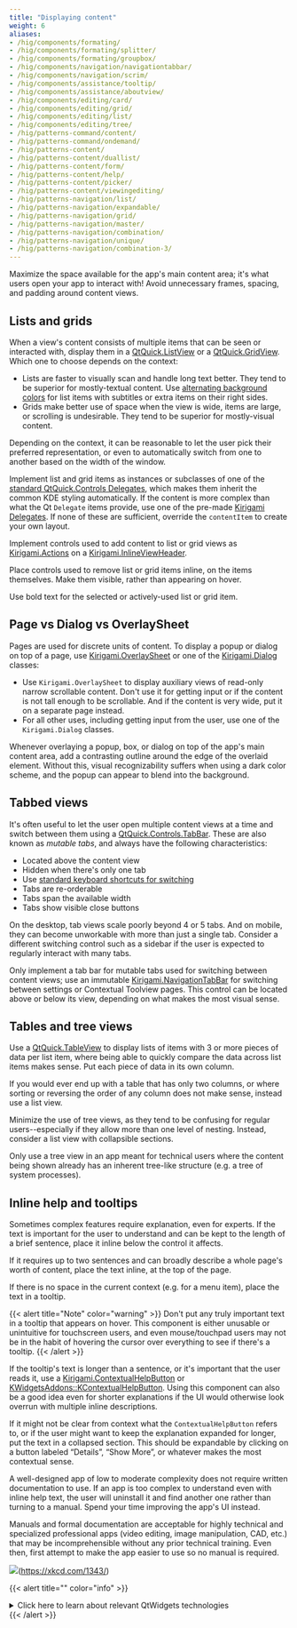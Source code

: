 ```yaml
---
title: "Displaying content"
weight: 6
aliases:
- /hig/components/formating/
- /hig/components/formating/splitter/
- /hig/components/formating/groupbox/
- /hig/components/navigation/navigationtabbar/
- /hig/components/navigation/scrim/
- /hig/components/assistance/tooltip/
- /hig/components/assistance/aboutview/
- /hig/components/editing/card/
- /hig/components/editing/grid/
- /hig/components/editing/list/
- /hig/components/editing/tree/
- /hig/patterns-command/content/
- /hig/patterns-command/ondemand/
- /hig/patterns-content/
- /hig/patterns-content/duallist/
- /hig/patterns-content/form/
- /hig/patterns-content/help/
- /hig/patterns-content/picker/
- /hig/patterns-content/viewingediting/
- /hig/patterns-navigation/list/
- /hig/patterns-navigation/expandable/
- /hig/patterns-navigation/grid/
- /hig/patterns-navigation/master/
- /hig/patterns-navigation/combination/
- /hig/patterns-navigation/unique/
- /hig/patterns-navigation/combination-3/
---
```


Maximize the space available for the app's main content area; it's what users open your app to interact with! Avoid unnecessary frames, spacing, and padding around content views.


## Lists and grids
When a view's content consists of multiple items that can be seen or interacted with, display them in a [QtQuick.ListView](https://doc.qt.io/qt-6/qml-qtquick-listview.html) or a [QtQuick.GridView](https://doc.qt.io/qt-6/qml-qtquick-gridview.html). Which one to choose depends on the context:

- Lists are faster to visually scan and handle long text better. They tend to be superior for mostly-textual content. Use [alternating background colors](https://api.kde.org/frameworks/kirigami/html/classKirigami_1_1Platform_1_1PlatformTheme.html#afd4bbd60d2d32ff0c788e95b998889f2) for list items with subtitles or extra items on their right sides.
- Grids make better use of space when the view is wide, items are large, or scrolling is undesirable. They tend to be superior for mostly-visual content.

Depending on the context, it can be reasonable to let the user pick their preferred representation, or even to automatically switch from one to another based on the width of the window.

Implement list and grid items as instances or subclasses of one of the [standard QtQuick.Controls Delegates](https://doc.qt.io/qt-6/qtquickcontrols-delegates.html), which makes them inherit the common KDE styling automatically. If the content is more complex than what the Qt `Delegate` items provide, use one of the pre-made [Kirigami Delegates](https://api.kde.org/frameworks/kirigami/html/search.html?query=delegate). If none of these are sufficient, override the `contentItem` to create your own layout.

Implement controls used to add content to list or grid views as [Kirigami.Actions](https://develop.kde.org/docs/getting-started/kirigami/components-actions/) on a [Kirigami.InlineViewHeader](https://api.kde.org/frameworks/kirigami/html/classInlineViewHeader.html).

Place controls used to remove list or grid items inline, on the items themselves. Make them visible, rather than appearing on hover.

<!--TODO: move this info into a more general page on style, once we have one -->
Use bold text for the selected or actively-used list or grid item.


## Page vs Dialog vs OverlaySheet
Pages are used for discrete units of content. To display a popup or dialog on top of a page, use [Kirigami.OverlaySheet](https://api.kde.org/frameworks/kirigami/html/classorg_1_1kde_1_1kirigami_1_1templates_1_1OverlaySheet.html) or one of the [Kirigami.Dialog](https://api.kde.org/frameworks/kirigami/html/search.html?query=dialog) classes:

- Use `Kirigami.OverlaySheet` to display auxiliary views of read-only narrow scrollable content. Don't use it for getting input or if the content is not tall enough to be scrollable. And if the content is very wide, put it on a separate page instead.
- For all other uses, including getting input from the user, use one of the `Kirigami.Dialog` classes.

<!--TODO: move this info into a more general page on style, once we have one -->
Whenever overlaying a popup, box, or dialog on top of the app's main content area, add a contrasting outline around the edge of the overlaid element. Without this, visual recognizability suffers when using a dark color scheme, and the popup can appear to blend into the background.


## Tabbed views
It's often useful to let the user open multiple content views at a time and switch between them using a [QtQuick.Controls.TabBar](https://doc.qt.io/qt-6/qml-qtquick-controls-tabbar.html). These are also known as *mutable tabs*, and always have the following characteristics:

- Located above the content view
- Hidden when there's only one tab
- Use [standard keyboard shortcuts for switching](https://api.kde.org/frameworks/kconfig/html/namespaceKStandardShortcut.html#a9262eb609e9ad994d7b913eb715e004e)
- Tabs are re-orderable
- Tabs span the available width
- Tabs show visible close buttons

On the desktop, tab views scale poorly beyond 4 or 5 tabs. And on mobile, they can become unworkable with more than just a single tab. Consider a different switching control such as a sidebar if the user is expected to regularly interact with many tabs.

Only implement a tab bar for mutable tabs used for switching between content views; use an immutable [Kirigami.NavigationTabBar](https://api.kde.org/frameworks/kirigami/html/classNavigationTabBar.html) for switching between settings or Contextual Toolview pages. This control can be located above or below its view, depending on what makes the most visual sense.


## Tables and tree views
Use a [QtQuick.TableView](https://doc.qt.io/qt-6/qml-qtquick-tableview.html) to display lists of items with 3 or more pieces of data per list item, where being able to quickly compare the data across list items makes sense. Put each piece of data in its own column.

If you would ever end up with a table that has only two columns, or where sorting or reversing the order of any column does not make sense, instead use a list view.

Minimize the use of tree views, as they tend to be confusing for regular users--especially if they allow more than one level of nesting. Instead, consider a list view with collapsible sections.

Only use a tree view in an app meant for technical users where the content being shown already has an inherent tree-like structure (e.g. a tree of system processes).


## Inline help and tooltips
Sometimes complex features require explanation, even for experts. If the text is important for the user to understand and can be kept to the length of a brief sentence, place it inline below the control it affects.

<!-- TODO: Picture of the single/double click setting -->

If it requires up to two sentences and can broadly describe a whole page's worth of content, place the text inline, at the top of the page.

<!-- TODO: Picture of the Night Color explanation -->

If there is no space in the current context (e.g. for a menu item), place the text in a tooltip.

{{< alert title="Note" color="warning" >}}
Don't put any truly important text in a tooltip that appears on hover. This component is either unusable or unintuitive for touchscreen users, and even mouse/touchpad users may not be in the habit of hovering the cursor over everything to see if there's a tooltip.
{{< /alert >}}

If the tooltip's text is longer than a sentence, or it's important that the user reads it, use a [Kirigami.ContextualHelpButton](https://api.kde.org/frameworks/kirigami/html/classContextualHelpButton.html) or [KWidgetsAddons::KContextualHelpButton](https://api.kde.org/frameworks/kwidgetsaddons/html/classKContextualHelpButton.html). Using this component can also be a good idea even for shorter explanations if the UI would otherwise look overrun with multiple inline descriptions.

<!-- TODO: Picture of the KScreen KCM -->

If it might not be clear from context what the `ContextualHelpButton` refers to, or if the user might want to keep the explanation expanded for longer, put the text in a collapsed section. This should be expandable by clicking on a button labeled “Details”, “Show More”, or whatever makes the most contextual sense.

A well-designed app of low to moderate complexity does not require written documentation to use. If an app is too complex to understand even with inline help text, the user will uninstall it and find another one rather than turning to a manual. Spend your time improving the app's UI instead.

Manuals and formal documentation are acceptable for highly technical and specialized professional apps (video editing, image manipulation, CAD, etc.) that may be incomprehensible without any prior technical training. Even then, first attempt to make the app easier to use so no manual is required.

![](/hig/xkcd_manuals.png)(https://xkcd.com/1343/)

{{< alert title="" color="info" >}}
<details>
<summary>Click here to learn about relevant QtWidgets technologies</summary>
<br/>

Use `setToolTip()` for short explanations, and `setWhatsThis()` for more detailed help. Make the `whatsThis()` help text discoverable for users by using the [KXmlGui::KToolTipHelper](https://api.kde.org/frameworks/kxmlgui/html/classKToolTipHelper.html) class. `KToolTipHelper` is already used by default if the main window of your application inherits from [KXmlGui::KMainWindow](https://api.kde.org/frameworks/kxmlgui/html/classKMainWindow.html). `KToolTipHelper` also adds keyboard shortcuts of relevant actions to tooltips.

</details>
{{< /alert >}}
